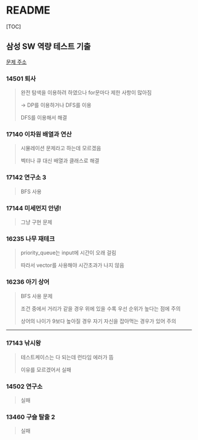 # README

[TOC]

## 삼성 SW 역량 테스트 기출



[문제 주소](https://www.acmicpc.net/workbook/view/1152)



### 14501 퇴사

> 완전 탐색을 이용하려 하였으나 for문마다 제한 사항이 많아짐
>
> -> DP를 이용하거나 DFS를 이용
>
> DFS를 이용해서 해결



### 17140 이차원 배열과 연산

> 시뮬레이션 문제라고 하는데 모르겠음
>
> 벡터나 큐 대신 배열과 클래스로 해결



### 17142 연구소 3

> BFS 사용



### 17144 미세먼지 안녕!

> 그냥 구현 문제



### 16235 나무 재테크

> priority_queue는 input에 시간이 오래 걸림
>
> 따라서 vector를 사용해야 시간초과가 나지 않음



### 16236 아기 상어

> BFS 사용 문제
>
> 조건 중에서 거리가 같을 경우 위에 있을 수록 우선 순위가 높다는 점에 주의
>
> 상어의 나이가 9보다 높아질 경우 자기 자신을 잡아먹는 경우가 있어 주의



---





### 17143 낚시왕

> 테스트케이스는 다 되는데 런타임 에러가 뜸
>
> 이유를 모르겠어서 실패



### 14502 연구소

> 실패



### 13460 구슬 탈출 2

> 실패

